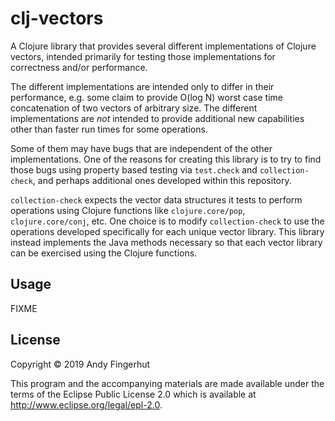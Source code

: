 # clj-vectors

A Clojure library that provides several different implementations of
Clojure vectors, intended primarily for testing those implementations
for correctness and/or performance.

The different implementations are intended only to differ in their
performance, e.g. some claim to provide O(log N) worst case time
concatenation of two vectors of arbitrary size.  The different
implementations are _not_ intended to provide additional new
capabilities other than faster run times for some operations.

Some of them may have bugs that are independent of the other
implementations.  One of the reasons for creating this library is to
try to find those bugs using property based testing via `test.check`
and `collection-check`, and perhaps additional ones developed within
this repository.

`collection-check` expects the vector data structures it tests to
perform operations using Clojure functions like `clojure.core/pop`,
`clojure.core/conj`, etc.  One choice is to modify `collection-check`
to use the operations developed specifically for each unique vector
library.  This library instead implements the Java methods necessary
so that each vector library can be exercised using the Clojure
functions.


## Usage

FIXME


## License

Copyright © 2019 Andy Fingerhut

This program and the accompanying materials are made available under
the terms of the Eclipse Public License 2.0 which is available at
http://www.eclipse.org/legal/epl-2.0.
